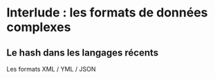 
# Interlude  : les formats de données complexes 



## Le hash dans les langages récents

Les formats XML / YML / JSON


<!--stackedit_data:
eyJoaXN0b3J5IjpbLTEzODY0NTk5MCw3MTcyNjE5ODJdfQ==
-->